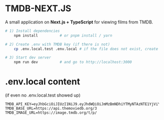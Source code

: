 # TMDB-NEXT.JS
A small application on **Next.js + TypeScript** for viewing films from TMDB.

```bash
# 1) Install dependencies
    npm install          # or pnpm install / yarn

# 2) Create .env with TMDB key (if there is not)
    cp .env.local.test .env.local # if the file does not exist, create it manually (see below)

# 3) Start dev server
    npm run dev          # and go to http://localhost:3000

```
# .env.local content 
(if even no .env.local.test showed up)

```
TMDB_API_KEY=eyJhbGciOiJIUzI1NiJ9.eyJhdWQiOiJmMzBmNDhiYTMyNTAzNTE1YjViYjU3YzY3MWEyYmJmZSIsIm5iZiI6MTc1NTc1MTU5OS4xOCwic3ViIjoiNjhhNmE0YWY2ODRkNmFjYWY4YTgxYjgyIiwic2NvcGVzIjpbImFwaV9yZWFkIl0sInZlcnNpb24iOjF9.GX3NgZLYBbaybqVEgipOQGH4kU6nOTuDmtMLrKNkIl4
TMDB_BASE_URL=https://api.themoviedb.org/3
TMDB_IMAGE_URL=https://image.tmdb.org/t/p/
```
